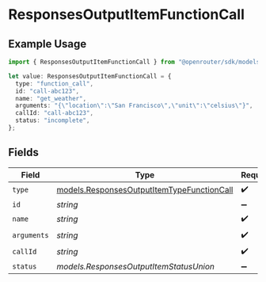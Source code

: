 # ResponsesOutputItemFunctionCall

## Example Usage

```typescript
import { ResponsesOutputItemFunctionCall } from "@openrouter/sdk/models";

let value: ResponsesOutputItemFunctionCall = {
  type: "function_call",
  id: "call-abc123",
  name: "get_weather",
  arguments: "{\"location\":\"San Francisco\",\"unit\":\"celsius\"}",
  callId: "call-abc123",
  status: "incomplete",
};
```

## Fields

| Field                                                                                          | Type                                                                                           | Required                                                                                       | Description                                                                                    |
| ---------------------------------------------------------------------------------------------- | ---------------------------------------------------------------------------------------------- | ---------------------------------------------------------------------------------------------- | ---------------------------------------------------------------------------------------------- |
| `type`                                                                                         | [models.ResponsesOutputItemTypeFunctionCall](../models/responsesoutputitemtypefunctioncall.md) | :heavy_check_mark:                                                                             | N/A                                                                                            |
| `id`                                                                                           | *string*                                                                                       | :heavy_minus_sign:                                                                             | N/A                                                                                            |
| `name`                                                                                         | *string*                                                                                       | :heavy_check_mark:                                                                             | N/A                                                                                            |
| `arguments`                                                                                    | *string*                                                                                       | :heavy_check_mark:                                                                             | N/A                                                                                            |
| `callId`                                                                                       | *string*                                                                                       | :heavy_check_mark:                                                                             | N/A                                                                                            |
| `status`                                                                                       | *models.ResponsesOutputItemStatusUnion*                                                        | :heavy_minus_sign:                                                                             | N/A                                                                                            |